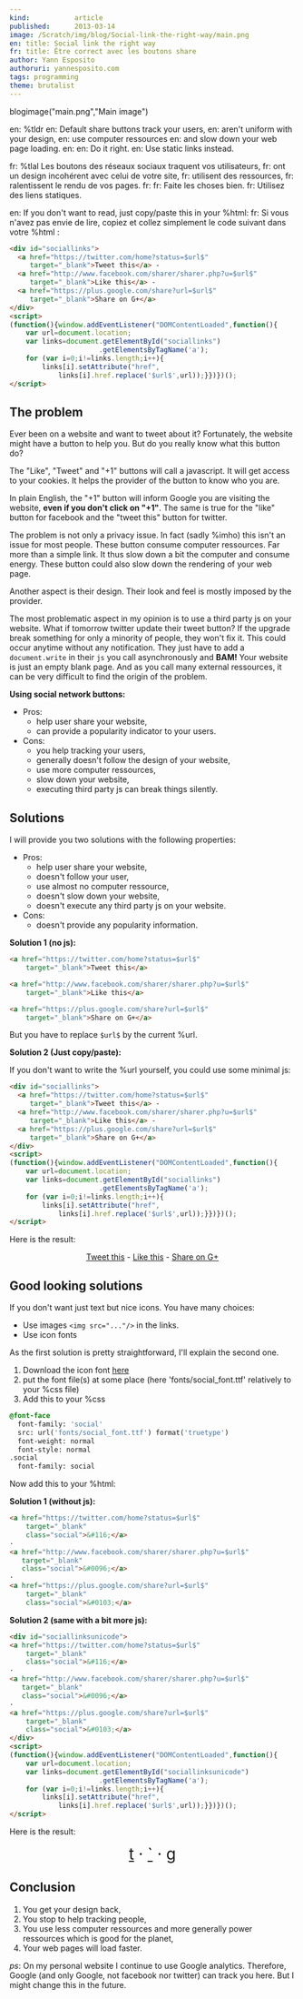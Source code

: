 ```yaml
---
kind:           article
published:      2013-03-14
image: /Scratch/img/blog/Social-link-the-right-way/main.png
en: title: Social link the right way
fr: title: Être correct avec les boutons share
author: Yann Esposito
authoruri: yannesposito.com
tags: programming
theme: brutalist
---
```

blogimage("main.png","Main image")

<div class="intro">

en: %tldr
en: Default share buttons track your users,
en: aren't uniform with your design,
en: use computer ressources
en: and slow down your web page loading.
en: 
en: Do it right.
en: Use static links instead.

fr: %tlal Les boutons des réseaux sociaux traquent vos utilisateurs,
fr: ont un design incohérent avec celui de votre site,
fr: utilisent des ressources,
fr: ralentissent le rendu de vos pages.
fr: 
fr: Faite les choses bien.
fr: Utilisez des liens statiques.

en: If you don't want to read, just copy/paste this in your %html:
fr: Si vous n'avez pas envie de lire, copiez et collez simplement le code suivant dans votre %html :

``` html
<div id="sociallinks">
  <a href="https://twitter.com/home?status=$url$"
     target="_blank">Tweet this</a> -
  <a href="http://www.facebook.com/sharer/sharer.php?u=$url$"
     target="_blank">Like this</a> -
  <a href="https://plus.google.com/share?url=$url$"
     target="_blank">Share on G+</a>
</div>
<script>
(function(){window.addEventListener("DOMContentLoaded",function(){
    var url=document.location;
    var links=document.getElementById("sociallinks")
                      .getElementsByTagName('a');
    for (var i=0;i!=links.length;i++){
        links[i].setAttribute("href",
            links[i].href.replace('$url$',url));}})})();
</script>
```

</div>

## The problem

Ever been on a website and want to tweet about it?
Fortunately, the website might have a button to help you.
But do you really know what this button do?

The "Like", "Tweet" and "+1" buttons will call a javascript.
It will get access to your cookies.
It helps the provider of the button to know who you are.

In plain English, the "+1" button will inform Google
you are visiting the website, **even if you don't click on "+1"**.
The same is true for the "like" button for facebook and the "tweet this" button for twitter.

The problem is not only a privacy issue.
In fact (sadly %imho) this isn't an issue for most people.
These button consume computer ressources.
Far more than a simple link.
It thus slow down a bit the computer and consume energy.
These button could also slow down the rendering of your web page.

Another aspect is their design.
Their look and feel is mostly imposed by the provider.

The most problematic aspect in my opinion is to use a third party js on your website.
What if tomorrow twitter update their tweet button?
If the upgrade break something for only a minority of people, they won't fix it.
This could occur anytime without any notification.
They just have to add a `document.write` in their `js` you call asynchronously and **BAM!**
Your website is just an empty blank page.
And as you call many external ressources, it can be very difficult to find the origin of the problem.

**Using social network buttons:**

- Pros:
    - help user share your website,
    - can provide a popularity indicator to your users.
- Cons:
    - you help tracking your users,
    - generally doesn't follow the design of your website,
    - use more computer ressources,
    - slow down your website,
    - executing third party js can break things silently.

## Solutions

I will provide you two solutions with the following properties:

- Pros:
    - help user share your website,
    - doesn't follow your user,
    - use almost no computer ressource,
    - doesn't slow down your website,
    - doesn't execute any third party js on your website.
- Cons:
    - doesn't provide any popularity information.

**Solution 1 (no js):**

``` html
<a href="https://twitter.com/home?status=$url$"
    target="_blank">Tweet this</a>

<a href="http://www.facebook.com/sharer/sharer.php?u=$url$"
    target="_blank">Like this</a>

<a href="https://plus.google.com/share?url=$url$"
    target="_blank">Share on G+</a>
```
But you have to replace `$url$` by the current %url.

**Solution 2 (Just copy/paste):**

If you don't want to write the %url yourself, you could use some minimal js:

``` html
<div id="sociallinks">
  <a href="https://twitter.com/home?status=$url$"
     target="_blank">Tweet this</a> -
  <a href="http://www.facebook.com/sharer/sharer.php?u=$url$"
     target="_blank">Like this</a> -
  <a href="https://plus.google.com/share?url=$url$"
     target="_blank">Share on G+</a>
</div>
<script>
(function(){window.addEventListener("DOMContentLoaded",function(){
    var url=document.location;
    var links=document.getElementById("sociallinks")
                      .getElementsByTagName('a');
    for (var i=0;i!=links.length;i++){
        links[i].setAttribute("href",
            links[i].href.replace('$url$',url));}})})();
</script>
```

Here is the result:

<div style="text-align:center" class="nostar">

<div id="sociallinks">
  <a href="https://twitter.com/home?status=$url$"
     target="_blank">Tweet this</a> -
  <a href="http://www.facebook.com/sharer/sharer.php?u=$url$"
     target="_blank">Like this</a> -
  <a href="https://plus.google.com/share?url=$url$"
     target="_blank">Share on G+</a>
</div>
<script>
(function(){window.addEventListener("DOMContentLoaded",function(){
    var url=document.location;
    var links=document.getElementById("sociallinks")
                      .getElementsByTagName('a');
    for (var i=0;i!=links.length;i++){
        links[i].setAttribute("href",
            links[i].href.replace('$url$',url));}})})();
</script>

</div>

## Good looking solutions

If you don't want just text but nice icons.
You have many choices:

- Use images `<img src="..."/>` in the links.
- Use icon fonts

As the first solution is pretty straightforward, I'll explain the second one.

1. Download the icon font [here](http://blog.martianwabbit.com/post/4344642365.html)
2. put the font file(s) at some place (here 'fonts/social_font.ttf' relatively to your %css file)
3. Add this to your %css

``` css
@font-face
  font-family: 'social'
  src: url('fonts/social_font.ttf') format('truetype')
  font-weight: normal
  font-style: normal
.social
  font-family: social
```

Now add this to your %html:

**Solution 1 (without js):**

``` html
<a href="https://twitter.com/home?status=$url$"
    target="_blank"
    class="social">&#116;</a>
·
<a href="http://www.facebook.com/sharer/sharer.php?u=$url$"
   target="_blank"
   class="social">&#0096;</a>
·
<a href="https://plus.google.com/share?url=$url$"
    target="_blank"
    class="social">&#0103;</a>
```

**Solution 2 (same with a bit more js):**

``` html
<div id="sociallinksunicode">
<a href="https://twitter.com/home?status=$url$"
    target="_blank"
    class="social">&#116;</a>
·
<a href="http://www.facebook.com/sharer/sharer.php?u=$url$"
   target="_blank"
   class="social">&#0096;</a>
·
<a href="https://plus.google.com/share?url=$url$"
    target="_blank"
    class="social">&#0103;</a>
</div>
<script>
(function(){window.addEventListener("DOMContentLoaded",function(){
    var url=document.location;
    var links=document.getElementById("sociallinksunicode")
                      .getElementsByTagName('a');
    for (var i=0;i!=links.length;i++){
        links[i].setAttribute("href",
            links[i].href.replace('$url$',url));}})})();
</script>
```

Here is the result:

<div style="font-size: 2em; text-align: center;" class="nostar">
<div id="sociallinksunicode">
<a href="https://twitter.com/home?status=$url$"
    target="_blank"
    class="social">&#116;</a>
·
<a href="http://www.facebook.com/sharer/sharer.php?u=$url$"
   target="_blank"
   class="social">&#0096;</a>
·
<a href="https://plus.google.com/share?url=$url$"
    target="_blank"
    class="social">&#0103;</a>
</div>
<script>
(function(){window.addEventListener("DOMContentLoaded",function(){
    var url=document.location;
    var links=document.getElementById("sociallinksunicode")
                      .getElementsByTagName('a');
    for (var i=0;i!=links.length;i++){
        links[i].setAttribute("href",
            links[i].href.replace('$url$',url));}})})();
</script>
</div>

## Conclusion

1. You get your design back,
2. You stop to help tracking people,
3. You use less computer ressources and more generally power ressources which is good for the planet,
4. Your web pages will load faster.

_ps_: On my personal website I continue to use Google analytics.
Therefore, Google (and only Google, not facebook nor twitter) can track you here.
But I might change this in the future.

